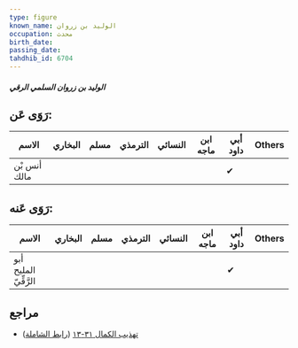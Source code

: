 ```yaml
---
type: figure
known_name: الوليد بن زروان
occupation: محدث
birth_date:
passing_date:
tahdhib_id: 6704
---
```

##### الوليد بن زروان السلمي الرقي

## رَوَى عَن:
| الاسم        | البخاري | مسلم | الترمذي | النسائي | ابن ماجه | أبي داود | Others |
| ------------ | ------- | ---- | ------- | ------- | -------- | -------- | ------ |
| أنس بْن مالك |         |      |         |         |          | ✔        |        |
## رَوَى عَنه:
| الاسم                 | البخاري | مسلم | الترمذي | النسائي | ابن ماجه | أبي داود | Others |
| --------------------- | ------- | ---- | ------- | ------- | -------- | -------- | ------ |
| أبو المليح الرَّقِّيّ |         |      |         |         |          | ✔        |        |
## مراجع
- [تهذيب الكمال ٣١-١٣](obsidian://open?vault=Tahdhib-al-Kamal&file=Figures/٦٧٠٤-الوليد%20بن%20زروان%20السلمي%20الرقي) ([رابط الشاملة](https://shamela.ws/book/3722/16561))